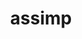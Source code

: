 ---
title: "assimp"
layout: cache
categories: [package, develop]
meta: {"versions": ["5.2.5"], "compilers": ["gcc@=11.1.0"], "oss": ["ubuntu20.04"], "platforms": ["linux"], "targets": ["x86_64_v3"], "stacks": ["data-vis-sdk", "e4s", "root"], "num_specs": 5, "num_specs_by_stack": {"root": 5, "data-vis-sdk": 3, "e4s": 2}}
spec_details: [{"hash": "f7i5pga2qo55d3zry3kqpksyrrkvh45i", "compiler": "gcc@=11.1.0", "versions": ["5.2.5"], "os": "ubuntu20.04", "platform": "linux", "target": "x86_64_v3", "variants": ["build_system=cmake", "build_type=RelWithDebInfo", "generator=make", "~ipo", "+shared"], "stacks": ["root", "data-vis-sdk"], "size": "-", "tarball": "https://binaries.spack.io/develop/build_cache/linux-ubuntu20.04-x86_64_v3/gcc-11.1.0/assimp-5.2.5/linux-ubuntu20.04-x86_64_v3-gcc-11.1.0-assimp-5.2.5-f7i5pga2qo55d3zry3kqpksyrrkvh45i.spack"}, {"hash": "uqjla4ownzgcvbqiripy2kq5tq3ox3hl", "compiler": "gcc@=11.1.0", "versions": ["5.2.5"], "os": "ubuntu20.04", "platform": "linux", "target": "x86_64_v3", "variants": ["build_system=cmake", "build_type=Release", "generator=make", "~ipo", "+shared"], "stacks": ["root", "data-vis-sdk"], "size": "-", "tarball": "https://binaries.spack.io/develop/build_cache/linux-ubuntu20.04-x86_64_v3/gcc-11.1.0/assimp-5.2.5/linux-ubuntu20.04-x86_64_v3-gcc-11.1.0-assimp-5.2.5-uqjla4ownzgcvbqiripy2kq5tq3ox3hl.spack"}, {"hash": "k7744jvke5edr6xeduq6e3j6vhiybyvx", "compiler": "gcc@=11.1.0", "versions": ["5.2.5"], "os": "ubuntu20.04", "platform": "linux", "target": "x86_64_v3", "variants": ["build_system=cmake", "build_type=RelWithDebInfo", "generator=make", "~ipo", "+shared"], "stacks": ["root", "e4s"], "size": "-", "tarball": "https://binaries.spack.io/develop/build_cache/linux-ubuntu20.04-x86_64_v3/gcc-11.1.0/assimp-5.2.5/linux-ubuntu20.04-x86_64_v3-gcc-11.1.0-assimp-5.2.5-k7744jvke5edr6xeduq6e3j6vhiybyvx.spack"}, {"hash": "m5rftc7uxvq6gwndpnfwzq4ylqu76iye", "compiler": "gcc@=11.1.0", "versions": ["5.2.5"], "os": "ubuntu20.04", "platform": "linux", "target": "x86_64_v3", "variants": ["build_system=cmake", "build_type=Release", "generator=make", "~ipo", "+shared"], "stacks": ["root", "data-vis-sdk"], "size": "-", "tarball": "https://binaries.spack.io/develop/build_cache/linux-ubuntu20.04-x86_64_v3/gcc-11.1.0/assimp-5.2.5/linux-ubuntu20.04-x86_64_v3-gcc-11.1.0-assimp-5.2.5-m5rftc7uxvq6gwndpnfwzq4ylqu76iye.spack"}, {"hash": "vx7rbcfrp5mcbo45wfnm6bb2icb3jg5j", "compiler": "gcc@=11.1.0", "versions": ["5.2.5"], "os": "ubuntu20.04", "platform": "linux", "target": "x86_64_v3", "variants": ["build_system=cmake", "build_type=Release", "generator=make", "~ipo", "+shared"], "stacks": ["root", "e4s"], "size": "-", "tarball": "https://binaries.spack.io/develop/build_cache/linux-ubuntu20.04-x86_64_v3/gcc-11.1.0/assimp-5.2.5/linux-ubuntu20.04-x86_64_v3-gcc-11.1.0-assimp-5.2.5-vx7rbcfrp5mcbo45wfnm6bb2icb3jg5j.spack"}]
---